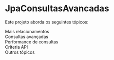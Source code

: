 # JpaConsultasAvancadas<br>
Este projeto aborda os seguintes tópicos: <br>

Mais relacionamentos<br>
Consultas avançadas<br>
Performance de consultas<br>
Criteria API<br>
Outros tópicos
